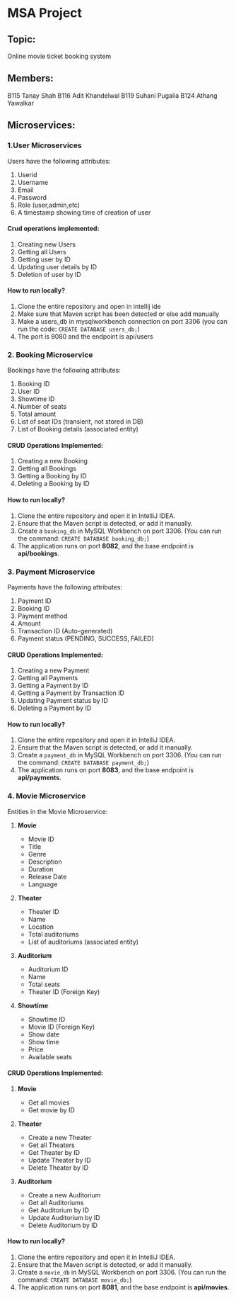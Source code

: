 # MSA Project

## Topic:

Online movie ticket booking system

## Members: 

B115 Tanay Shah
B116 Adit Khandelwal
B119 Suhani Pugalia
B124 Athang Yawalkar

## Microservices:

### 1.User Microservices

Users have the following attributes:

1. Userid
2. Username
3. Email
4. Password
5. Role (user,admin,etc)
6. A timestamp showing time of creation of user

#### Crud operations implemented:

1. Creating new Users
2. Getting all Users
3. Getting user by ID 
4. Updating user details by ID
5. Deletion of user by ID

#### How to run locally?

1. Clone the entire repository and open in intellij ide
2. Make sure that Maven script has been detected or else add manually
3. Make a users_db in mysqlworkbench connection on port 3306
   (you can run the code: `CREATE DATABASE users_db;`)
4. The port is 8080 and the endpoint is api/users 


### 2. Booking Microservice

Bookings have the following attributes:

1. Booking ID
2. User ID
3. Showtime ID
4. Number of seats
5. Total amount
6. List of seat IDs (transient, not stored in DB)
7. List of Booking details (associated entity)

#### CRUD Operations Implemented:

1. Creating a new Booking
2. Getting all Bookings
3. Getting a Booking by ID
4. Deleting a Booking by ID

#### How to run locally?

1. Clone the entire repository and open it in IntelliJ IDEA.
2. Ensure that the Maven script is detected, or add it manually.
3. Create a `booking_db` in MySQL Workbench on port 3306.
   (You can run the command: `CREATE DATABASE booking_db;`)
4. The application runs on port **8082**, and the base endpoint is **api/bookings**.


### 3. Payment Microservice

Payments have the following attributes:

1. Payment ID
2. Booking ID
3. Payment method
4. Amount
5. Transaction ID (Auto-generated)
6. Payment status (PENDING, SUCCESS, FAILED)

#### CRUD Operations Implemented:

1. Creating a new Payment
2. Getting all Payments
3. Getting a Payment by ID
4. Getting a Payment by Transaction ID
5. Updating Payment status by ID
6. Deleting a Payment by ID

#### How to run locally?

1. Clone the entire repository and open it in IntelliJ IDEA.
2. Ensure that the Maven script is detected, or add it manually.
3. Create a `payment_db` in MySQL Workbench on port 3306.
   (You can run the command: `CREATE DATABASE payment_db;`)
4. The application runs on port **8083**, and the base endpoint is **api/payments**.


### 4. Movie Microservice

Entities in the Movie Microservice:

1. **Movie**
   - Movie ID
   - Title
   - Genre
   - Description
   - Duration
   - Release Date
   - Language

2. **Theater**
   - Theater ID
   - Name
   - Location
   - Total auditoriums
   - List of auditoriums (associated entity)

3. **Auditorium**
   - Auditorium ID
   - Name
   - Total seats
   - Theater ID (Foreign Key)

4. **Showtime**
   - Showtime ID
   - Movie ID (Foreign Key)
   - Show date
   - Show time
   - Price
   - Available seats

#### CRUD Operations Implemented:

1. **Movie**
   - Get all movies
   - Get movie by ID

2. **Theater**
   - Create a new Theater
   - Get all Theaters
   - Get Theater by ID
   - Update Theater by ID
   - Delete Theater by ID

3. **Auditorium**
   - Create a new Auditorium
   - Get all Auditoriums
   - Get Auditorium by ID
   - Update Auditorium by ID
   - Delete Auditorium by ID

#### How to run locally?

1. Clone the entire repository and open it in IntelliJ IDEA.
2. Ensure that the Maven script is detected, or add it manually.
3. Create a `movie_db` in MySQL Workbench on port 3306.
   (You can run the command: `CREATE DATABASE movie_db;`)
4. The application runs on port **8081**, and the base endpoint is **api/movies**.